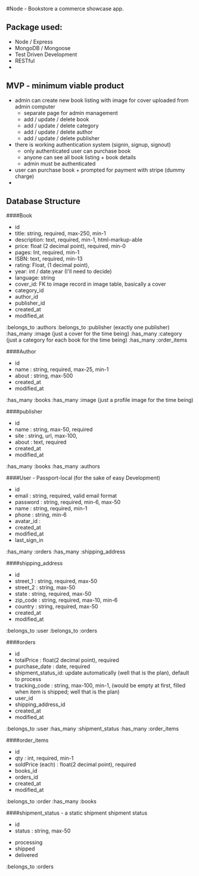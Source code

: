 #Node - Bookstore
a commerce showcase app.

## Package used:
- Node / Express
- MongoDB / Mongoose
- Test Driven Development
- RESTful
-

## MVP - minimum viable product
- admin can create new book listing with image for cover uploaded from admin computer
  - separate page for admin management
  - add / update / delete book
  - add / update / delete category
  - add / update / delete author
  - add / update / delete publisher
- there is working authentication system (signin, signup, signout)
  - only authenticated user can purchase book
  - anyone can see all book listing + book details
  - admin must be authenticated
- user can purchase book + prompted for payment with stripe (dummy charge)
-

## Database Structure

####Book
* id
* title: string, required, max-250, min-1
* description: text, required, min-1, html-markup-able
* price: float (2 decimal point), required, min-0
* pages: Int, required, min-1
* ISBN: text, required, min-13
* rating: Float, (1 decimal point),
* year: int / date.year (I'll need to decide)
* language: string
* cover_id: FK to image record in image table, basically a cover
* category_id
* author_id
* publisher_id
* created_at
* modified_at

:belongs_to :authors
:belongs_to :publisher (exactly one publisher)
:has_many   :image (just a cover for the time being)
:has_many   :category (just a category for each book for the time being)
:has_many   :order_items


####Author
* id            
* name    : string, required, max-25, min-1
* about         : string, max-500
* created_at
* modified_at

:has_many   :books
:has_many   :image (just a profile image for the time being)

####publisher
* id
* name        : string, max-50, required
* site        : string, url, max-100,
* about       : text, required
* created_at
* modified_at

:has_many :books
:has_many :authors

####User - Passport-local (for the sake of easy Development)
* id
* email       : string, required, valid email format
* password    : string, required, min-6, max-50
* name        : string, required, min-1
* phone       : string, min-6
* avatar_id   :
* created_at
* modified_at
* last_sign_in

:has_many :orders
:has_many :shipping_address

####shipping_address
* id
* street_1    : string, required, max-50
* street_2    : string, max-50
* state       : string, required, max-50
* zip_code    : string, required, max-10, min-6
* country     : string, required, max-50
* created_at
* modified_at

:belongs_to :user
:belongs_to :orders

####orders
* id
* totalPrice    : float(2 decimal point), required
* purchase_date : date, required
* shipment_status_id: update automatically (well that is the plan), default to process
* tracking_code : string, max-100, min-1, (would be empty at first, filled when item is shipped; well that is the plan)
* user_id
* shipping_address_id
* created_at
* modified_at

:belongs_to :user
:has_many   :shipment_status
:has_many   :order_items

####order_items
* id
* qty           : int, required, min-1
* soldPrice (each)    : float(2 decimal point), required
* books_id
* orders_id
* created_at
* modified_at

:belongs_to :order
:has_many   :books

####shipment_status - a static shipment shipment status
* id
* status        : string, max-50
- processing
- shipped
- delivered

:belongs_to   :orders
